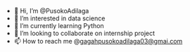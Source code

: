 - 👋 Hi, I’m @PusokoAdilaga
- 👀 I’m interested in data science
- 🌱 I’m currently learning Python
- 💞️ I’m looking to collaborate on internship project
- 📫 How to reach me @gagahpusokoadilaga03@gmai.com

<!---
PusokoAdilaga/PusokoAdilaga is a ✨ special ✨ repository because its `README.md` (this file) appears on your GitHub profile.
You can click the Preview link to take a look at your changes.
--->
